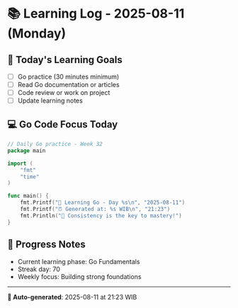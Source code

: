 # 📚 Learning Log - 2025-08-11 (Monday)

## 🎯 Today's Learning Goals
- [ ] Go practice (30 minutes minimum)
- [ ] Read Go documentation or articles
- [ ] Code review or work on project
- [ ] Update learning notes

## 💻 Go Code Focus Today
```go
// Daily Go practice - Week 32
package main

import (
    "fmt"
    "time"
)

func main() {
    fmt.Printf("🚀 Learning Go - Day %s\n", "2025-08-11")
    fmt.Printf("⏰ Generated at: %s WIB\n", "21:23")
    fmt.Println("💪 Consistency is the key to mastery!")
}
```

## 🌟 Progress Notes
- Current learning phase: Go Fundamentals
- Streak day: 70
- Weekly focus: Building strong foundations

---
**🤖 Auto-generated**: 2025-08-11 at 21:23 WIB
